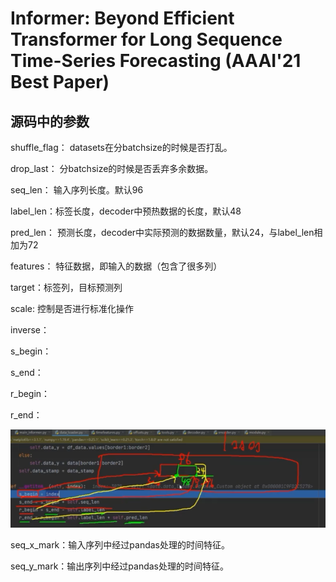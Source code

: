 # Informer: Beyond Efficient Transformer for Long Sequence Time-Series Forecasting (AAAI'21 Best Paper)

## 源码中的参数

shuffle_flag： datasets在分batchsize的时候是否打乱。

drop_last： 分batchsize的时候是否丢弃多余数据。

seq_len： 输入序列长度。默认96

label_len：标签长度，decoder中预热数据的长度，默认48

pred_len： 预测长度，decoder中实际预测的数据数量，默认24，与label_len相加为72

features： 特征数据，即输入的数据（包含了很多列）

target：标签列，目标预测列

scale:  控制是否进行标准化操作

inverse：



s_begin：

s_end：

r_begin：

r_end：

![image-20221005120352231](mf-笔记.assets/image-20221005120352231.png)

seq_x_mark：输入序列中经过pandas处理的时间特征。

seq_y_mark：输出序列中经过pandas处理的时间特征。

